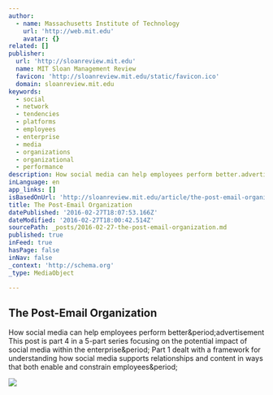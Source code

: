 ```yaml
---
author:
  - name: Massachusetts Institute of Technology
    url: 'http://web.mit.edu'
    avatar: {}
related: []
publisher:
  url: 'http://sloanreview.mit.edu'
  name: MIT Sloan Management Review
  favicon: 'http://sloanreview.mit.edu/static/favicon.ico'
  domain: sloanreview.mit.edu
keywords:
  - social
  - network
  - tendencies
  - platforms
  - employees
  - enterprise
  - media
  - organizations
  - organizational
  - performance
description: How social media can help employees perform better.advertisement This post is part 4 in a 5-part series focusing on the potential impact of social media within the enterprise. Part 1 dealt with a framework for understanding how social media supports relationships and content in ways that both enable and constrain employees.
inLanguage: en
app_links: []
isBasedOnUrl: 'http://sloanreview.mit.edu/article/the-post-email-organization/'
title: The Post-Email Organization
datePublished: '2016-02-27T18:07:53.166Z'
dateModified: '2016-02-27T18:00:42.514Z'
sourcePath: _posts/2016-02-27-the-post-email-organization.md
published: true
inFeed: true
hasPage: false
inNav: false
_context: 'http://schema.org'
_type: MediaObject

---
```

<article style=""><h1>The Post-Email Organization</h1><p>How social media can help employees perform better&amp;period;advertisement This post is part 4 in a 5-part series focusing on the potential impact of social media within the enterprise&amp;period; Part 1 dealt with a framework for understanding how social media supports relationships and content in ways that both enable and constrain employees&amp;period;</p><img src="http://sloanreview.mit.edu/content/uploads/2015/11/Kane-Email-Social-Business-override-1200x597.jpg" /></article>
